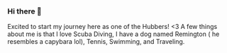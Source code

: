 ### Hi there 👋
Excited to start my journey here as one of the Hubbers! <3 A few things about me is that I love 
Scuba Diving, 
I have a dog named Remington ( he resembles a capybara lol), 
Tennis, 
Swimming, and 
Traveling. 

<!--
**calliesjohnson/calliesjohnson** is a ✨ _special_ ✨ repository because its `README.md` (this file) appears on your GitHub profile.

Here are some ideas to get you started:

- 🔭 I’m currently working on ...
- 🌱 I’m currently learning ...
- 👯 I’m looking to collaborate on ...
- 🤔 I’m looking for help with ...
- 💬 Ask me about ...
- 📫 How to reach me: ...
- 😄 Pronouns: ...
- ⚡ Fun fact: ...
-->
